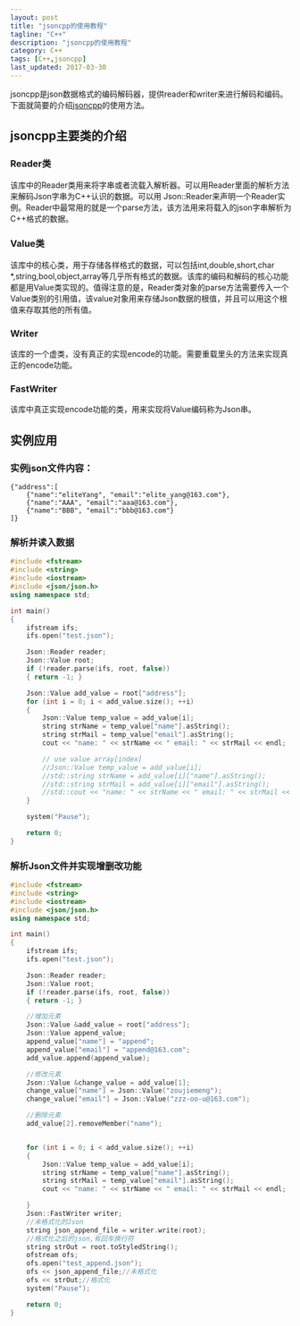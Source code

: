 ```yaml
---
layout: post
title: "jsoncpp的使用教程"
tagline: "C++"
description: "jsoncpp的使用教程"
category: C++
tags: [C++,jsoncpp]
last_updated: 2017-03-30
---
```

jsoncpp是json数据格式的编码解码器，提供reader和writer来进行解码和编码。下面就简要的介绍[jsoncpp](https://github.com/open-source-parsers/jsoncpp)的使用方法。

## jsoncpp主要类的介绍

### Reader类

该库中的Reader类用来将字串或者流载入解析器。可以用Reader里面的解析方法来解码Json字串为C++认识的数据。可以用 Json::Reader来声明一个Reader实例。Reader中最常用的就是一个parse方法，该方法用来将载入的json字串解析为C++格式的数据。
### Value类

该库中的核心类，用于存储各样格式的数据，可以包括int,double,short,char *,string,bool,object,array等几乎所有格式的数据。该库的编码和解码的核心功能都是用Value类实现的。值得注意的是，Reader类对象的parse方法需要传入一个Value类别的引用值，该value对象用来存储Json数据的根值，并且可以用这个根值来存取其他的所有值。
### Writer

该库的一个虚类，没有真正的实现encode的功能。需要重载里头的方法来实现真正的encode功能。
### FastWriter

该库中真正实现encode功能的类，用来实现将Value编码称为Json串。

## 实例应用

### 实例json文件内容：
```
{"address":[
    {"name":"eliteYang", "email":"elite_yang@163.com"},
    {"name":"AAA", "email":"aaa@163.com"},
    {"name":"BBB", "email":"bbb@163.com"}
]}
```
### 解析并读入数据
```C++
#include <fstream>
#include <string>
#include <iostream>
#include <json/json.h>
using namespace std;

int main()
{
	ifstream ifs;
	ifs.open("test.json");

	Json::Reader reader;
	Json::Value root;
	if (!reader.parse(ifs, root, false))
	{ return -1; }

	Json::Value add_value = root["address"];
	for (int i = 0; i < add_value.size(); ++i)
	{
		Json::Value temp_value = add_value[i];
		string strName = temp_value["name"].asString();
		string strMail = temp_value["email"].asString();
		cout << "name: " << strName << " email: " << strMail << endl;

		// use value array[index]
		//Json::Value temp_value = add_value[i];
		//std::string strName = add_value[i]["name"].asString();
		//std::string strMail = add_value[i]["email"].asString();
		//std::cout << "name: " << strName << " email: " << strMail << std::endl;
	}

	system("Pause");

	return 0;
}
```

### 解析Json文件并实现增删改功能
```C++
#include <fstream>
#include <string>
#include <iostream>
#include <json/json.h>
using namespace std;

int main()
{
	ifstream ifs;
	ifs.open("test.json");

	Json::Reader reader;
	Json::Value root;
	if (!reader.parse(ifs, root, false))
	{ return -1; }

	//增加元素
	Json::Value &add_value = root["address"];
	Json::Value append_value;
	append_value["name"] = "append";
	append_value["email"] = "append@163.com";
	add_value.append(append_value);

	//修改元素
	Json::Value &change_value = add_value[1];
	change_value["name"] = Json::Value("zoujiemeng");
	change_value["email"] = Json::Value("zzz-oo-u@163.com");

	//删除元素
	add_value[2].removeMember("name");


	for (int i = 0; i < add_value.size(); ++i)
	{
		Json::Value temp_value = add_value[i];
		string strName = temp_value["name"].asString();
		string strMail = temp_value["email"].asString();
		cout << "name: " << strName << " email: " << strMail << endl;

	}
	Json::FastWriter writer;
	//未格式化的Json
	string json_append_file = writer.write(root);
	//格式化之后的json,有回车换行符
	string strOut = root.toStyledString();
	ofstream ofs;
	ofs.open("test_append.json");
	ofs << json_append_file;//未格式化
	ofs << strOut;//格式化
	system("Pause");

	return 0;
}
```